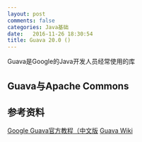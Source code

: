 ```yaml
---
layout: post
comments: false
categories: Java基础
date:   2016-11-26 18:30:54
title: Guava 20.0 ()
---
```


<div id="toc"></div>

Guava是Google的Java开发人员经常使用的库


## Guava与Apache Commons


## 参考资料
[Google Guava官方教程（中文版](http://ifeve.com/google-guava/)
[Guava Wiki](https://github.com/google/guava/wiki)

<script type="text/javascript">
$(document).ready(function() {
    $('#toc').toc({ listType: 'ul', title: "<i>目录</i>" });
});
</script>
